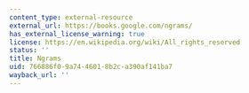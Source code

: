 ```yaml
---
content_type: external-resource
external_url: https://books.google.com/ngrams/
has_external_license_warning: true
license: https://en.wikipedia.org/wiki/All_rights_reserved
status: ''
title: Ngrams
uid: 766886f0-9a74-4601-8b2c-a390af141ba7
wayback_url: ''
---
```

